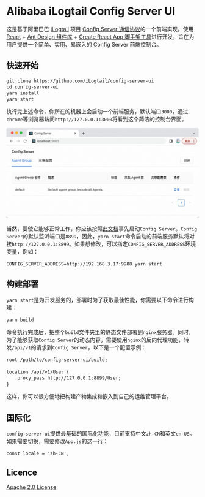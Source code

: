 # Alibaba iLogtail Config Server UI

这是基于阿里巴巴 [iLogtail](https://github.com/alibaba/ilogtail) 项目 [Config Server 通信协议](https://ilogtail.gitbook.io/ilogtail-docs/v/pre-release/config-server/communication-protocol)的一个前端实现。使用 [React](https://react.docschina.org) + [Ant Design 组件库](https://ant-design.antgroup.com/index-cn) + [Create React App 脚手架工具](https://create-react-app.bootcss.com)进行开发，旨在为用户提供一个简单、实用、易嵌入的 Config Server 前端控制台。

## 快速开始

```shell
git clone https://github.com/iLogtail/config-server-ui
cd config-server-ui
yarn install
yarn start
```

执行完上述命令，你所在的机器上会启动一个前端服务，默认端口`3000`，通过`chrome`等浏览器访问`http://127.0.0.1:3000`将看到这个简洁的控制台界面。

![UI](public/config-server-ui-demo.png)

当然，要使它能够正常工作，你应该按照[此文档](https://ilogtail.gitbook.io/ilogtail-docs/v/pre-release/config-server/quick-start)事先启动`Config Server`。`Config Server`的默认监听端口是`8899`，因此，`yarn start`命令启动的前端服务默认将对接`http://127.0.0.1:8899`。如果想修改，可以指定`CONFIG_SERVER_ADDRESS`环境变量，例如：

```shell
CONFIG_SERVER_ADDRESS=http://192.168.3.17:9988 yarn start
```

## 构建部署

`yarn start`是为开发服务的，部署时为了获取最佳性能，你需要以下命令进行构建：

```shell
yarn build
```

命令执行完成后，把整个`build`文件夹里的静态文件部署到`nginx`服务器。同时，为了能够获取`Config Server`的动态内容，需要使用`nginx`的反向代理功能，转发`/api/v1`的请求到`Config Server`，以下是一个配置示例：

```shell
root /path/to/config-server-ui/build;

location /api/v1/User {
    proxy_pass http://127.0.0.1:8899/User;
}
```

这样，你可以很方便地把构建产物集成和嵌入到自己的运维管理平台。

## 国际化

`config-server-ui`提供最基础的国际化功能，目前支持中文`zh-CN`和英文`en-US`。如果需要切换，需要修改`App.js`的这一行：

```shell
const locale = 'zh-CN';
```

## Licence

[Apache 2.0 License](./LICENSE)
